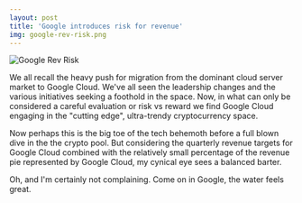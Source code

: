 ```yaml
---
layout: post
title: 'Google introduces risk for revenue'
img: google-rev-risk.png
---
```


![Google Rev Risk]({{site.url}}/assets/img/google-rev-risk.png)

We all recall the heavy push for migration from the dominant cloud server market to Google Cloud. We've all seen the leadership changes and the various initiatives seeking a foothold in the space. Now, in what can only be considered a careful evaluation or risk vs reward we find Google Cloud engaging in the "cutting edge", ultra-trendy cryptocurrency space. 

Now perhaps this is the big toe of the tech behemoth before a full blown dive in the the crypto pool. But considering the quarterly revenue targets for Google Cloud combined with the relatively small percentage of the revenue pie represented by Google Cloud, my cynical eye sees a balanced barter. 

Oh, and I'm certainly not complaining. Come on in Google, the water feels great. 